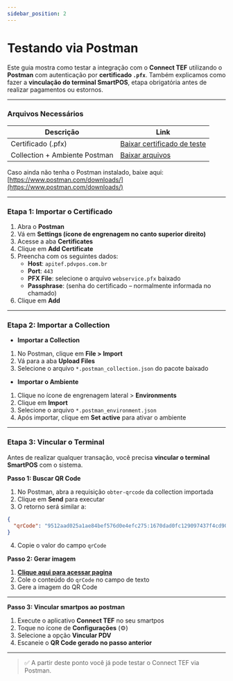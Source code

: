 ```yaml
---
sidebar_position: 2
---
```


# Testando via Postman

Este guia mostra como testar a integração com o **Connect TEF** utilizando o **Postman** com autenticação por **certificado `.pfx`**. Também explicamos como fazer a **vinculação do terminal SmartPOS**, etapa obrigatória antes de realizar pagamentos ou estornos.

---

### Arquivos Necessários

| Descrição | Link |
| --------- | ---- |
| Certificado (.pfx) | [Baixar certificado de teste](https://arquivos.pdvpos.com.br/connecttef/homologacao/webservice.pfx) |
| Collection + Ambiente Postman | [Baixar arquivos](https://arquivos.pdvpos.com.br/connecttef/homologacao/webservice.rar) |

Caso ainda não tenha o Postman instalado, baixe aqui: [https://www.postman.com/downloads/](https://www.postman.com/downloads/)

---

### Etapa 1: Importar o Certificado

1. Abra o **Postman**
2. Vá em **Settings (ícone de engrenagem no canto superior direito)**
3. Acesse a aba **Certificates**
4. Clique em **Add Certificate**
5. Preencha com os seguintes dados:
   - **Host**: `apitef.pdvpos.com.br`
   - **Port**: `443`
   - **PFX File**: selecione o arquivo `webservice.pfx` baixado
   - **Passphrase**: (senha do certificado – normalmente informada no chamado)
6. Clique em **Add**

---

### Etapa 2: Importar a Collection
- **Importar a Collection**
1. No Postman, clique em **File > Import**
2. Vá para a aba **Upload Files**
3. Selecione o arquivo `*.postman_collection.json` do pacote baixado

- **Importar o Ambiente**
1. Clique no ícone de engrenagem lateral > **Environments**
2. Clique em **Import**
3. Selecione o arquivo `*.postman_environment.json`
4. Após importar, clique em **Set active** para ativar o ambiente

---

### Etapa 3: Vincular o Terminal

Antes de realizar qualquer transação, você precisa **vincular o terminal SmartPOS** com o sistema.

**Passo 1: Buscar QR Code**

1. No Postman, abra a requisição `obter-qrcode` da collection importada
2. Clique em **Send** para executar
3. O retorno será similar a:

```json
{
  "qrCode": "9512aad025a1ae84bef576d0e4efc275:1670dad0fc129097437f4cd90bf70154"
}
````
4. Copie o valor do campo `qrCode`

**Passo 2: Gerar imagem**

1. **[Clique aqui para acessar pagina](https://br.qr-code-generator.com/)**
2. Cole o conteúdo do `qrCode` no campo de texto
3. Gere a imagem do QR Code

---

**Passo 3: Vincular smartpos ao postman**

1. Execute o aplicativo **Connect TEF** no seu smartpos
2. Toque no ícone de **Configurações** (⚙️)
3. Selecione a opção **Vincular PDV**
4. Escaneie o **QR Code gerado no passo anterior**

---

> ✅ A partir deste ponto você já pode testar o Connect TEF via Postman.